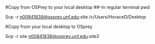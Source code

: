 #Copy from OSPrey to your local desktop
##-In regular terminal
pwd

Scp -r n00841838@osprey.unf.edu:site  /c/Users/HoraceD/Desktop

#Copy from your local desktop to OSprey

Scp -r site  n00841838@osprey.unf.edu:site2

